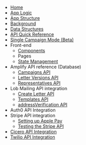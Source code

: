 * [Home](home)
* [App Logic](App-Logic)
* [App Structure](App-Structure)
* [Background](Background)
* [Data Structures](Data-Structures)
* [API Quick Reference](Amplify-API-Reference)
* [Single Campaign Mode (Beta)](Single-Campaign-Mode)
* Front-end
  * [Components](components)
  * Pages
  * [State Management](State-Management)
* Amplify API reference (Database)
  * [Campaigns API](Campaigns-API-Endpoints)
  * [Letter Versions API](Letter_Versions-API-Endpoints)
  * [Representatives API](Representatives-API-Endpoints)
* Lob Mailing API integration
  * [Create Letter API](Create-Letter-endpoint)
  * [Templates API](Retrieving-a-letter-template)
  * [addressVerification API](Validating-a-mailing-address)
* Auth0 API Integration
* Stripe API integration
  * [Setting up Apple Pay](Setting-up-Apple-Pay)
  * [Testing the Stripe API](Stripe-API-Endpoint)
* [Cicero API Integration](Cicero-API-Integration)
* [Twilio API Integration](Twilio-API-Integration)


